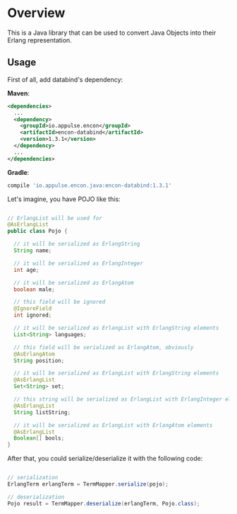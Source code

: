 # Overview

This is a Java library that can be used to convert Java Objects into their Erlang representation.

## Usage

First of all, add databind's dependency:

**Maven**:

```xml
<dependencies>
  ...
  <dependency>
    <groupId>io.appulse.encon</groupId>
    <artifactId>encon-databind</artifactId>
    <version>1.3.1</version>
  </dependency>
  ...
</dependencies>
```

**Gradle**:

```groovy
compile 'io.appulse.encon.java:encon-databind:1.3.1'
```

Let's imagine, you have POJO like this:

```java

// ErlangList will be used for
@AsErlangList
public class Pojo {

  // it will be serialized as ErlangString
  String name;

  // it will be serialized as ErlangInteger
  int age;

  // it will be serialized as ErlangAtom
  boolean male;

  // this field will be ignored
  @IgnoreField
  int ignored;

  // it will be serialized as ErlangList with ErlangString elements
  List<String> languages;

  // this field will be serialized as ErlangAtom, obviously
  @AsErlangAtom
  String position;

  // it will be serialized as ErlangList with ErlangString elements
  @AsErlangList
  Set<String> set;

  // this string will be serialized as ErlangList with ErlangInteger elements
  @AsErlangList
  String listString;

  // it will be serialized as ErlangList with ErlangAtom elements
  @AsErlangList
  Boolean[] bools;
}
```

After that, you could serialize/deserialize it with the following code:

```java

// serialization
ErlangTerm erlangTerm = TermMapper.serialize(pojo);

// deserialization
Pojo result = TermMapper.deserialize(erlangTerm, Pojo.class);
```
